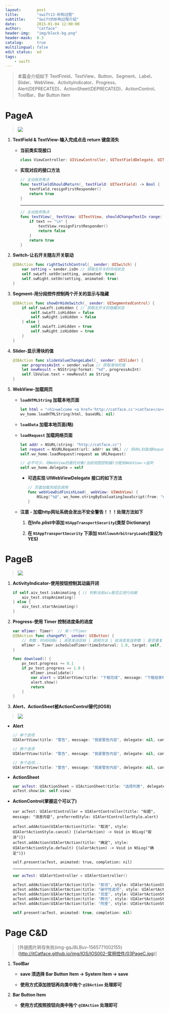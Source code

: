```yaml
---
layout:       post
title:        "swift13-析构过程"
subtitle:     "Swift的析构过程介绍"
date:         2015-01-04 12:00:00
author:       "catface"
header-img:   "img/black-bg.png"
header-mask:  0.3
catalog:      true
multilingual: false
edit status:  ed
tags:
    - swift
---
```


> 本篇会介绍如下 TextFireld、TextView、Button、Segment、Label、Slider、WebView、ActivityIndicator、Progress、Alert(DEPRECATED)、ActionSheet(DEPRECATED)、ActionControl、ToolBar、Bar Button Item

# PageA

>![](https://imgconvert.csdnimg.cn/aHR0cDovL2l0Y2F0ZmFjZS5naXRodWIuaW8vaW1nL0lPUy9JT1MwMDItJUU1JUI4JUI4JUU3JTk0JUE4JUU2JThFJUE3JUU0JUJCJUI2LzAxUGFnZUEuanBn)

1. **TextField & TextView-输入完成点击 return 键盘消失**

	- **当前类实现接口**
	
		``` swift
		class ViewController: UIViewController, UITextFieldDelegate, UITextViewDelegate
		```
			
	- **实现对应的接口方法**
	
		``` swift
		// 主动放弃焦点
		func textFieldShouldReturn(_ textField: UITextField) -> Bool {
			textField.resignFirstResponder()
			return true
		}
		```
			
		---
		
		``` swift
		// 主动放弃焦点
		func textView(_ textView: UITextView, shouldChangeTextIn range: NSRange, replacementText text: String) -> Bool {
			if text == "\n" {
				textView.resignFirstResponder()
				return false
			}
			return true
		}
		```
			
2. **Switch-让右开关随左开关联动**

	``` swift
	@IBAction func rightSwitchControl(_ sender: UISwitch) {
		var setting = sender.isOn // 获取左开关的开闭状态
		self.swLeft.setOn(setting, animated: true)
		self.swRight.setOn(setting, animated: true)
	}
	```
	    
3. **Segment-用分段控件控制两个开关的显示与隐藏**    

	``` swift
	@IBAction func showOrHideSwitch(_ sender: UISegmentedControl) {
		if self.swLeft.isHidden { // 获取左开关的隐藏状态
			self.swLeft.isHidden = false
			self.swRight.isHidden = false
		} else {
			self.swLeft.isHidden = true
			self.swRight.isHidden = true
		}
	}
	```
	    
4. **Slider-显示滑块的值**

	``` swift
	@IBAction func slideValueChangeLabel(_ sender: UISlider) {
		var progressAsInt = sender.value // 获取滑块的值
		let newResult = NSString(format: "%d", progressAsInt)
		self.lbValue.text = newResult as String
	}
	```
	    
5. **WebView-加载网页**  

	- **`loadHTMLString` 加载本地页面**

		``` swift
		let html = "<h1>welcome <a href='http://catface.cc'>catface</a></h1>"
		wv_home.loadHTMLString(html, baseURL: nil)
		```
	
	- **`loadData` 加载本地页面(略)**
	
	- **`loadRequest` 加载网络页面**  
			
		``` swift
		let addr = NSURL(string: "http://catface.cc")
		let request = NSURLRequest(url: addr! as URL) // 将URL封装成Request
		self.wv_home.loadRequest(request as URLRequest)
		
		// 必不可少，将WebView的委托对象(当前视图控制器)分配给WebView->监听
		self.wv_home.delegate = self
		```
			
		- **可选实现 UIWebViewDelegate 接口的如下方法**
				
			``` swift
			// 页面加载完成后调用
			func webViewDidFinishLoad(_ webView: UIWebView) {
				NSLog("%@", wv_home.stringByEvaluatingJavaScript(from: "document.body.innerhtml")!)
			}
			```
				
	- **注意 - 加载http网址系统会发出不安全警告！！！处理方法如下**

		1. **在Info.plist中添加 `NSAppTransportSecurity`(类型 Dictionary)**
		
		2. **在 `NSAppTransportSecurity` 下添加 `NSAllowsArbitraryLoads`(值设为 YES)**
				
# PageB

>![](https://imgconvert.csdnimg.cn/aHR0cDovL2l0Y2F0ZmFjZS5naXRodWIuaW8vaW1nL0lPUy9JT1MwMDItJUU1JUI4JUI4JUU3JTk0JUE4JUU2JThFJUE3JUU0JUJCJUI2LzAyUGFnZUIuanBn)

1. **ActivityIndicator-使用按钮控制其动画开闭**
	
	``` swift
	if self.aiv_test.isAnimating { // 判断当前aiv是否正进行动画
		aiv_test.stopAnimating()
	} else {
		aiv_test.startAnimating()
	}
	```
	    
2. **Progress-使用 Timer 控制进度条的进度**   

	``` swift
	var mTimer: Timer!  // 来一个Timer
	@IBAction func changePV(_ sender: UIButton) {
		// 参数：时间间隔s | 消息发送目标 | 调用方法 | 给消息发送参数 | 是否重复
		mTimer = Timer.scheduledTimer(timeInterval: 1.0, target: self, selector: "download", userInfo: nil, repeats: true)
	}
	
	func download() {
		pv_test.progress += 0.1
		if pv_test.progress == 1.0 {
			mTimer.invalidate()
			var alert = UIAlertView(title: "下载完成", message: "下载结束哦，哥哥", delegate: nil, cancelButtonTitle: "OK")
			alert.show()
			return
		}
	}
	```
	    
3. **Alert、ActionSheet被ActionControl替代(IOS8)**  

 >![](https://imgconvert.csdnimg.cn/aHR0cDovL2l0Y2F0ZmFjZS5naXRodWIuaW8vaW1nL0lPUy9JT1MwMDItJUU1JUI4JUI4JUU3JTk0JUE4JUU2JThFJUE3JUU0JUJCJUI2LzA1UGFnZUUuanBn)

- **Alert**
    
    ``` swift
    // 单个选项
    UIAlertView(title: "警告", message: "我是警告内容", delegate: nil, cancelButtonTitle: "知道").show()
    
    // 两个选项
    UIAlertView(title: "警告", message: "我是警告内容", delegate: nil, cancelButtonTitle: "取消", otherButtonTitles: "确定").show()
    
    // 多个选项...
    UIAlertView(title: "警告", message: "我是警告内容", delegate: nil, cancelButtonTitle: "取消", otherButtonTitles: "确定", "玩一玩").show()
    ```
    
- **ActionSheet**    

    ``` swift
    var asTest: UIActionSheet = UIActionSheet(title: "选择列表", delegate: nil, cancelButtonTitle: "取消", destructiveButtonTitle: "破坏性选项", otherButtonTitles: "百度", "腾讯", "阿里")
    asTest.show(in: self.view)
    ```
    
- **ActionControl(掌握这个可以了)**

    ```	oc	
    var acTest: UIAlertController = UIAlertController(title: "标题", message: "消息内容", preferredStyle: UIAlertControllerStyle.alert)
    
    acTest.addAction(UIAlertAction(title: "取消", style: UIAlertActionStyle.cancel) {(alertAction) -> Void in NSLog("取消")})
    acTest.addAction(UIAlertAction(title: "确定", style: UIAlertActionStyle.default) {(alertAction) -> Void in NSLog("确定")})
    
    self.present(acTest, animated: true, completion: nil)
    ```
        
    ---
       
    ``` swift
    var acTest: UIAlertController = UIAlertController()
    
    acTest.addAction(UIAlertAction(title: "取消", style: UIAlertActionStyle.cancel) {(alertAction) -> Void in NSLog("取消")})
    acTest.addAction(UIAlertAction(title: "破坏性选项", style: UIAlertActionStyle.destructive) {(alertAction) -> Void in NSLog("破坏")})
    acTest.addAction(UIAlertAction(title: "百度", style: UIAlertActionStyle.default) {(alertAction) -> Void in NSLog("百度")})
    acTest.addAction(UIAlertAction(title: "腾讯", style: UIAlertActionStyle.default) {(alertAction) -> Void in NSLog("腾讯")})
    acTest.addAction(UIAlertAction(title: "阿里", style: UIAlertActionStyle.default) {(alertAction) -> Void in NSLog("阿里")})
    
    self.present(acTest, animated: true, completion: nil)  
    ```
		    
# Page C&D

 >[外链图片转存失败(img-gqJ8LBuv-1565771002155)(http://itCatface.github.io/img/IOS/IOS002-常用控件/03PageC.jpg)]

1. **ToolBar**

	- **save 须选择 Bar Button Item -> System Item -> save**

	- **使用方式添加按钮再向类中拖个 `@IBAction` 处理即可**

2. **Bar Button Item**	

	- **使用方式按照按钮向类中拖个 `@IBAction` 处理即可**